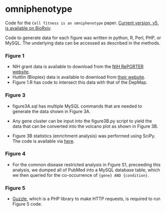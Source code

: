# omniphenotype
Code for the `Cell fitness is an omniphenotype` paper. [Current version, v5, is available on BioRxiv](https://www.biorxiv.org/content/10.1101/487157v5). 

Code to generate data for each figure was written in python, R, Perl, PHP, or MySQL. The underlying data can be accessed as described in the methods.

### Figure 1
- NIH grant data is available to download from the [NIH RePORTER website](https://exporter.nih.gov/ExPORTER_Catalog.aspx).
- Huttlin (Bioplex) data is available to download from [their website](https://bioplex.hms.harvard.edu/interactions.php).
- Figure 1.R has code to intersect this data with that of the DepMap.


### Figure 3

- figure3A.sql has multiple MySQL commands that are needed to generate the data shown in Figure 3A.

- Any gene cluster can be input into the figure3B.py script to yield the data that can be converted into the volcano plot as shown in Figure 3B.

- Figure 3B statistics (enrichment analysis) was performed using SciPy. The code is available via [here](https://colab.research.google.com/drive/17Ib8tomocbfb6Hz8owC-HQwja3uYOciu?usp=sharing).
### Figure 4

- For the common disease restricted analysis in Figure S1, preceeding this analysis, we dumped all of PubMed into a MySQL database table, which we then queried for the co-occurrence of `{gene} AND {condition}`. 

### Figure 5

- [Guzzle](http://docs.guzzlephp.org/en/stable/), which is a PHP library to make HTTP requests, is required to run Figure 5 code. 


